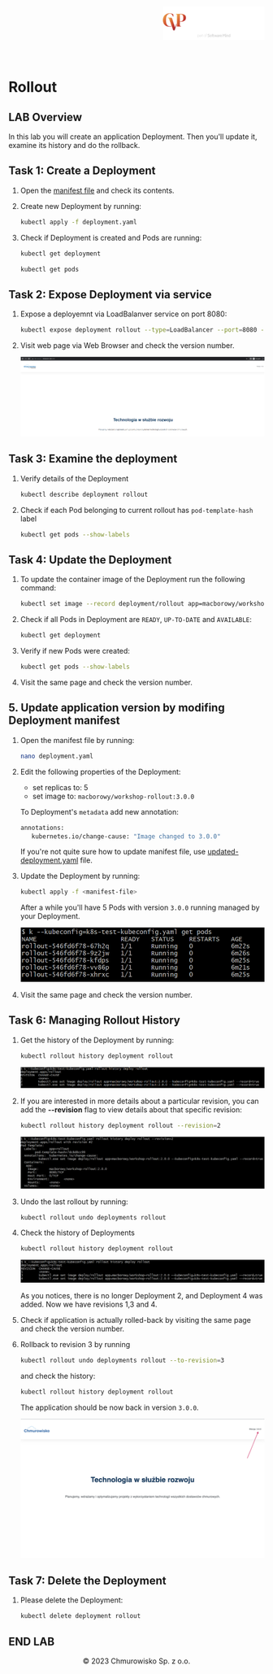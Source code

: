 <img src="../../../img/logo.png" alt="CVP logo" width="200" align="right">
<br><br>
<br><br>
<br><br>

# Rollout

## LAB Overview

In this lab you will create an application Deployment. Then you'll update it, examine its history and do the rollback.

## Task 1: Create a Deployment

1. Open the [manifest file](./files/deployment.yaml) and check its contents.
2. Create new Deployment by running:

    ```bash
    kubectl apply -f deployment.yaml
    ```

3. Check if Deployment is created and Pods are running:

    ```bash
    kubectl get deployment
    ```

    ```bash
    kubectl get pods
    ```

## Task 2: Expose Deployment via service

1. Expose a deployemnt via LoadBalanver service on port 8080:

    ```bash
    kubectl expose deployment rollout --type=LoadBalancer --port=8080 --name=rollout
    ```

2. Visit web page via Web Browser and check the version number.
    
    ![img](./img/03-running-app-web-page.png)


## Task 3: Examine the deployment

1. Verify details of the Deployment

   ```bash
   kubectl describe deployment rollout
   ```

2. Check if each Pod belonging to current rollout has `pod-template-hash` label

    ```bash
    kubectl get pods --show-labels
    ```

## Task 4: Update the Deployment

1. To update the container image of the Deployment run the following command:

    ```bash
    kubectl set image --record deployment/rollout app=macborowy/workshop-rollout:2.0.0
    ```

2. Check if all Pods in Deployment are `READY`, `UP-TO-DATE` and `AVAILABLE`:

    ```bash
    kubectl get deployment
    ```

3. Verify if new Pods were created:

    ```bash
    kubectl get pods --show-labels
    ```

4. Visit the same page and check the version number.

## 5. Update application version by modifing Deployment manifest

1. Open the manifest file by running:

    ```bash
    nano deployment.yaml
    ```

2. Edit the following properties of the Deployment:

   - set replicas to: 5
   - set image to: `macborowy/workshop-rollout:3.0.0`

   To Deployment's `metadata` add new annotation:

   ```bash
   annotations:
      kubernetes.io/change-cause: "Image changed to 3.0.0"
   ```

   If you're not quite sure how to update manifest file, use [updated-deployment.yaml](./files/updated-deployment.yaml) file.

3. Update the Deployment by running: 

    ```bash
    kubectl apply -f <manifest-file>
    ```

    After a while you'll have 5 Pods with version `3.0.0` running managed by your Deployment.

    ![img](./img/06-five-pods02.png)

4. Visit the same page and check the version number.

## Task 6: Managing Rollout History

1. Get the history of the Deployment by running:

    ```bash
    kubectl rollout history deployment rollout
    ```
    
    ![img](./img/08-rollout-history02.png)

2. If you are interested in more details about a particular revision, you can add the **--revision** flag to view details about that specific revision:

    ```bash
    kubectl rollout history deployment rollout --revision=2
    ```

    ![img](./img/09-rollout-details02.png)

3. Undo the last rollout by running:

    ```bash
    kubectl rollout undo deployments rollout
    ```

4. Check the history of Deployments

    ```bash
    kubectl rollout history deployment rollout
    ```

    ![img](./img/10-rollback02.png)

    As you notices, there is no longer Deployment 2, and Deployment 4 was added. Now we have revisions 1,3 and 4.

5. Check if application is actually rolled-back by visiting the same page and check the version number.

6. Rollback to revision 3 by running

    ```bash
    kubectl rollout undo deployments rollout --to-revision=3
    ```

    and check the history: 

    ```bash
    kubectl rollout history deployment rollout
    ```

    The application should be now back in version `3.0.0`.

    ![img](./img/07-new-version.png)

## Task 7: Delete the Deployment

1. Please delete the Deployment:

    ```bash
    kubectl delete deployment rollout
    ```

## END LAB

<center><p>&copy; 2023 Chmurowisko Sp. z o.o.<p></center>
